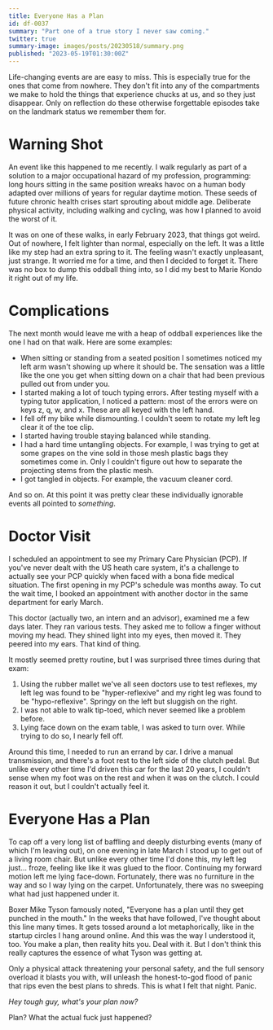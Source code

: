 ```yaml
---
title: Everyone Has a Plan
id: df-0037
summary: "Part one of a true story I never saw coming."
twitter: true
summary-image: images/posts/20230518/summary.png
published: "2023-05-19T01:30:00Z"
---
```


Life-changing events are are easy to miss. This is especially true for the ones that come from nowhere. They don't fit into any of the compartments we make to hold the things that experience chucks at us, and so they just disappear. Only on reflection do these otherwise forgettable episodes take on the landmark status we remember them for.

# Warning Shot

An event like this happened to me recently. I walk regularly as part of a solution to a major occupational hazard of my profession, programming: long hours sitting in the same position wreaks havoc on a human body adapted over millions of years for regular daytime motion. These seeds of future chronic health crises start sprouting about middle age. Deliberate physical activity, including walking and cycling, was how I planned to avoid the worst of it.

It was on one of these walks, in early February 2023, that things got weird. Out of nowhere, I felt lighter than normal, especially on the left. It was a little like my step had an extra spring to it. The feeling wasn't exactly unpleasant, just strange. It worried me for a time, and then I decided to forget it. There was no box to dump this oddball thing into, so I did my best to Marie Kondo it right out of my life.

# Complications

The next month would leave me with a heap of oddball experiences like the one I had on that walk. Here are some examples:

- When sitting or standing from a seated position I sometimes noticed my left arm wasn't showing up where it should be. The sensation was a little like the one you get when sitting down on a chair that had been previous pulled out from under you.
- I started making a lot of touch typing errors. After testing myself with a typing tutor application, I noticed a pattern: most of the errors were on keys z, q, w, and x. These are all keyed with the left hand.
- I fell off my bike while dismounting. I couldn't seem to rotate my left leg clear it of the toe clip.
- I started having trouble staying balanced while standing.
- I had a hard time untangling objects. For example, I was trying to get at some grapes on the vine sold in those mesh plastic bags they sometimes come in. Only I couldn't figure out how to separate the projecting stems from the plastic mesh.
- I got tangled in objects. For example, the vacuum cleaner cord.

And so on. At this point it was pretty clear these individually ignorable events all pointed to *something*.

# Doctor Visit

I scheduled an appointment to see my Primary Care Physician (PCP). If you've never dealt with the US heath care system, it's a challenge to actually see your PCP quickly when faced with a bona fide medical situation. The first opening in my PCP's schedule was months away. To cut the wait time, I booked an appointment with another doctor in the same department for early March.

This doctor (actually two, an intern and an advisor), examined me a few days later. They ran various tests. They asked me to follow a finger without moving my head. They shined light into my eyes, then moved it. They peered into my ears. That kind of thing.

It mostly seemed pretty routine, but I was surprised three times during that exam:

1. Using the rubber mallet we've all seen doctors use to test reflexes, my left leg was found to be "hyper-reflexive" and my right leg was found to be "hypo-reflexive". Springy on the left but sluggish on the right.
2. I was not able to walk tip-toed, which never seemed like a problem before.
3. Lying face down on the exam table, I was asked to turn over. While trying to do so, I nearly fell off.

Around this time, I needed to run an errand by car. I drive a manual transmission, and there's a foot rest to the left side of the clutch pedal. But unlike every other time I'd driven this car for the last 20 years, I couldn't sense when my foot was on the rest and when it was on the clutch. I could reason it out, but I couldn't actually feel it.

# Everyone Has a Plan

To cap off a very long list of baffling and deeply disturbing events (many of which I'm leaving out), on one evening in late March I stood up to get out of a living room chair. But unlike every other time I'd done this, my left leg just... froze, feeling like like it was glued to the floor. Continuing my forward motion left me lying face-down. Fortunately, there was no furniture in the way and so I way lying on the carpet. Unfortunately, there was no sweeping what had just happened under it.

Boxer Mike Tyson famously noted, "Everyone has a plan until they get punched in the mouth." In the weeks that have followed, I've thought about this line many times. It gets tossed around a lot metaphorically, like in the startup circles I hang around online. And this was the way I understood it, too. You make a plan, then reality hits you. Deal with it. But I don't think this really captures the essence of what Tyson was getting at.

Only a physical attack threatening your personal safety, and the full sensory overload it blasts you with, will unleash the honest-to-god flood of panic that rips even the best plans to shreds. This is what I felt that night. Panic.

*Hey tough guy, what's your plan now?*

Plan? What the actual fuck just happened?